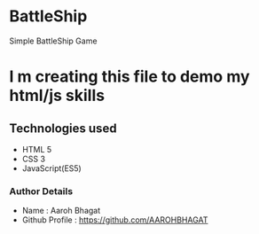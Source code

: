# BattleShip
Simple BattleShip Game

# I m creating this file to demo my html/js skills 

## Technologies used
* HTML 5
* CSS 3
* JavaScript(ES5)

### Author Details

* Name : Aaroh Bhagat
* Github Profile : https://github.com/AAROHBHAGAT